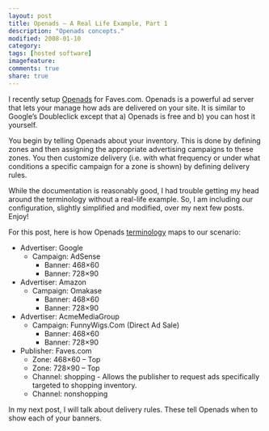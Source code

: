 ```yaml
---
layout: post
title: Openads – A Real Life Example, Part 1
description: "Openads concepts."
modified: 2008-01-10
category: 
tags: [hosted software]
imagefeature:
comments: true
share: true
---
```

I recently setup [Openads](http://www.openads.org/) for Faves.com. Openads is a powerful ad server that lets your manage how ads are delivered on your site. It is similar to Google’s Doubleclick except that a) Openads is free and b) you can host it yourself.

You begin by telling Openads about your inventory. This is done by defining zones and then assigning the appropriate advertising campaigns to these zones. You then customize delivery (i.e. with what frequency or under what conditions a specific campaign for a zone is shown) by defining delivery rules.

While the documentation is reasonably good, I had trouble getting my head around the terminology without a real-life example. So, I am including our configuration, slightly simplified and modified, over my next few posts. Enjoy!

For this post, here is how Openads [terminology](http://docs.openads.org/openads-2.4-guide/adserving-concepts.html) maps to our scenario:

- Advertiser: Google
  - Campaign: AdSense
    - Banner: 468×60
    - Banner: 728×90
- Advertiser: Amazon
  - Campaign: Omakase
    - Banner: 468×60
    - Banner: 728×90
- Advertiser: AcmeMediaGroup
  - Campaign: FunnyWigs.Com (Direct Ad Sale)
    - Banner: 468×60
    - Banner: 728×90
- Publisher: Faves.com
  - Zone: 468×60 – Top
  - Zone: 728×90 – Top
  - Channel: shopping - Allows the publisher to request ads specifically targeted to shopping inventory.
  - Channel: nonshopping

In my next post, I will talk about delivery rules. These tell Openads when to show each of your banners.